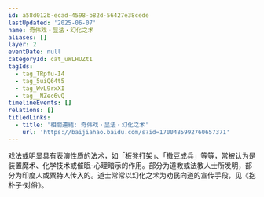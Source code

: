 ```yaml
---
id: a58d012b-ecad-4598-b82d-56427e38cede
lastUpdated: '2025-06-07'
name: 奇伟戏・显法・幻化之术
aliases: []
layer: 2
eventDate: null
categoryId: cat_uWLHUZtI
tagIds:
  - tag_TRpfu-I4
  - tag_5uiQ64t5
  - tag_WvL9rxXI
  - tag__NZec6vQ
timelineEvents: []
relations: []
titledLinks:
  - title: '相關連結: 奇伟戏・显法・幻化之术'
    url: 'https://baijiahao.baidu.com/s?id=1700485992760657371'
---
```

戏法或明显具有表演性质的法术，如「板凳打架」、「撒豆成兵」等等，常被认为是装置魔术、化学技术或催眠-心理暗示的作用。部分为道教或法教人士所发明，部分为印度人或粟特人传入的。道士常常以幻化之术为劝民向道的宣传手段，见《抱朴子·对俗》。
